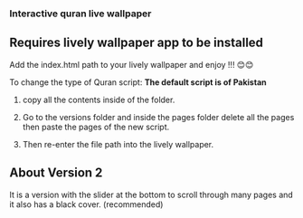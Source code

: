 ### Interactive quran live wallpaper

## Requires lively wallpaper app to be installed

Add the index.html path to your lively wallpaper and enjoy !!! 😊😊

To change the type of Quran script:
  **The default script is of Pakistan**
1. copy all the contents inside of the folder.

2. Go to the versions folder and inside the pages folder delete all the pages then paste the pages of the new script.

3. Then re-enter the file path into the lively wallpaper.




## About Version 2
  It is a version with the slider at the bottom to scroll through many pages and it also has a black cover. (recommended)
